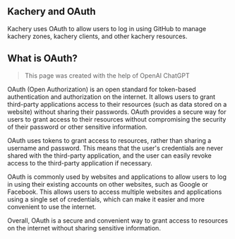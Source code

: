 ## Kachery and OAuth

Kachery uses OAuth to allow users to log in using GitHub to manage kachery zones, kachery clients, and other kachery resources.

## What is OAuth?

> This page was created with the help of OpenAI ChatGPT

<!-- Used OpenAI -->
OAuth (Open Authorization) is an open standard for token-based authentication and authorization on the internet. It allows users to grant third-party applications access to their resources (such as data stored on a website) without sharing their passwords. OAuth provides a secure way for users to grant access to their resources without compromising the security of their password or other sensitive information.

<!-- Used OpenAI -->
OAuth uses tokens to grant access to resources, rather than sharing a username and password. This means that the user's credentials are never shared with the third-party application, and the user can easily revoke access to the third-party application if necessary.

<!-- Used OpenAI -->
OAuth is commonly used by websites and applications to allow users to log in using their existing accounts on other websites, such as Google or Facebook. This allows users to access multiple websites and applications using a single set of credentials, which can make it easier and more convenient to use the internet.

<!-- Used OpenAI -->
Overall, OAuth is a secure and convenient way to grant access to resources on the internet without sharing sensitive information.

